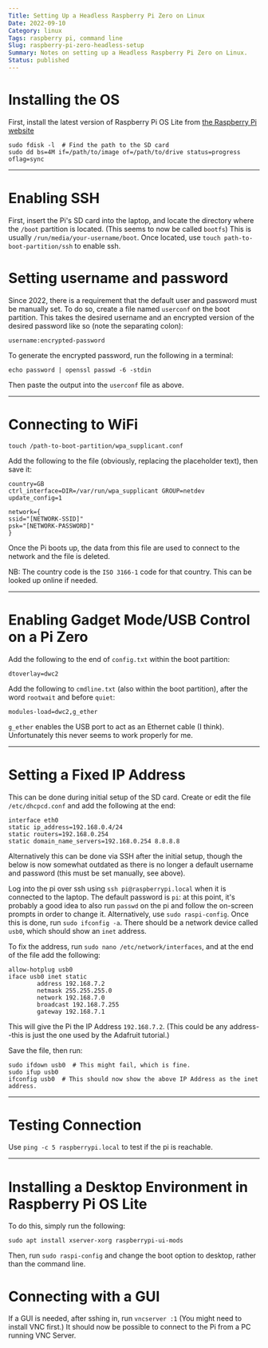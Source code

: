 ```yaml
---
Title: Setting Up a Headless Raspberry Pi Zero on Linux
Date: 2022-09-10
Category: linux
Tags: raspberry pi, command line
Slug: raspberry-pi-zero-headless-setup
Summary: Notes on setting up a Headless Raspberry Pi Zero on Linux.
Status: published
---
```


# Installing the OS

First, install the latest version of Raspberry Pi OS Lite from [the Raspberry Pi website][pisite]

[pisite]: https://www.raspberrypi.com/software/operating-systems/#raspberry-pi-os-32-bit

```shell
sudo fdisk -l  # Find the path to the SD card
sudo dd bs=4M if=/path/to/image of=/path/to/drive status=progress oflag=sync
```

---

# Enabling SSH

First, insert the Pi's SD card into the laptop, and locate the directory where the `/boot` partition is located. (This seems to now be called `bootfs`) This is usually `/run/media/your-username/boot`. Once located, use `touch path-to-boot-partition/ssh` to enable ssh.

# Setting username and password

Since 2022, there is a requirement that the default user and password must be manually set. To do so, create a file named `userconf` on the boot partition. This takes the desired username and an encrypted version of the desired password like so (note the separating colon):

```text
username:encrypted-password
```

To generate the encrypted password, run the following in a terminal:

```shell
echo password | openssl passwd -6 -stdin
```

Then paste the output into the `userconf` file as above.

---

# Connecting to WiFi

```shell
touch /path-to-boot-partition/wpa_supplicant.conf
```

Add the following to the file (obviously, replacing the placeholder text), then save it:

```text
country=GB
ctrl_interface=DIR=/var/run/wpa_supplicant GROUP=netdev
update_config=1

network={
ssid="[NETWORK-SSID]"
psk="[NETWORK-PASSWORD]"
}
```

Once the Pi boots up, the data from this file are used to connect to the network and the file is deleted.

NB: The country code is the `ISO 3166-1` code for that country. This can be looked up online if needed.

---

# Enabling Gadget Mode/USB Control on a Pi Zero

Add the following to the end of `config.txt` within the boot partition:

```
dtoverlay=dwc2
```

Add the following to `cmdline.txt` (also within the boot partition), after the word `rootwait` and before `quiet`:

```
modules-load=dwc2,g_ether
```

`g_ether` enables the USB port to act as an Ethernet cable (I think).  Unfortunately this never seems to work properly for me.

---

# Setting a Fixed IP Address

This can be done during initial setup of the SD card.  Create or edit the file `/etc/dhcpcd.conf` and add the following at the end:


```text
interface eth0
static ip_address=192.168.0.4/24
static routers=192.168.0.254
static domain_name_servers=192.168.0.254 8.8.8.8
```

Alternatively this can be done via SSH after the initial setup, though the below is now somewhat outdated as there is no longer a default username and password (this must be set manually, see above).

Log into the pi over ssh using `ssh pi@raspberrypi.local` when it is connected to the laptop. The default password is `pi`: at this point, it's probably a good idea to also run `passwd` on the pi and follow the on-screen prompts in order to change it. Alternatively, use `sudo raspi-config`. Once this is done, run `sudo ifconfig -a`. There should be a network device called `usb0`, which should show an `inet` address.

To fix the address, run `sudo nano /etc/network/interfaces`, and at the end of the file add the following:

```text
allow-hotplug usb0
iface usb0 inet static
        address 192.168.7.2
        netmask 255.255.255.0
        network 192.168.7.0
        broadcast 192.168.7.255
        gateway 192.168.7.1
```

This will give the Pi the IP Address `192.168.7.2`. (This could be any address--this is just the one used by the Adafruit tutorial.)

Save the file, then run:

```shell
sudo ifdown usb0  # This might fail, which is fine.
sudo ifup usb0
ifconfig usb0  # This should now show the above IP Address as the inet address.
```

---

# Testing Connection

Use `ping -c 5 raspberrypi.local` to test if the pi is reachable.

---

# Installing a Desktop Environment in Raspberry Pi OS Lite

To do this, simply run the following:

```shell
sudo apt install xserver-xorg raspberrypi-ui-mods
```

Then, run `sudo raspi-config` and change the boot option to desktop, rather than the command line.

# Connecting with a GUI

If a GUI is needed, after sshing in, run `vncserver :1` (You might need to install VNC first.) It should now be possible to connect to the Pi from a PC running VNC Server.
